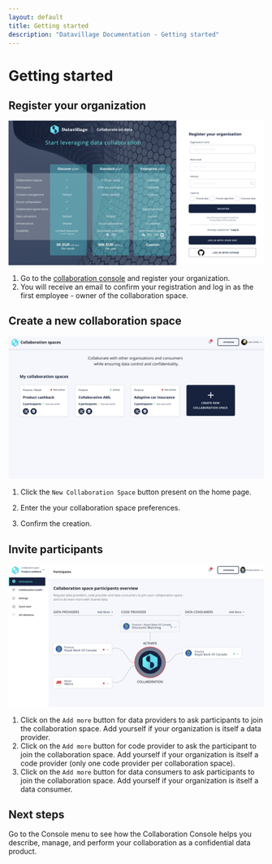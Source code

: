 ```yaml
---
layout: default
title: Getting started
description: "Datavillage Documentation - Getting started"
---
```

# Getting started

## Register your organization
![](assets/images/client-registration.png)
1. Go to the [collaboration console](https://www.datavillage.me/console) and register your organization.
2. You will receive an email to confirm your registration and log in as the first employee - owner of the collaboration space.

## Create a new collaboration space
![](assets/images/collaboration-space-creation.png)

1. Click the `New Collaboration Space` button present on the home page. 

2. Enter the your collaboration space preferences.

2. Confirm the creation.

## Invite participants
![](assets/images/collaboration-space-participants.png)
1. Click on the `Add more` button for data providers to ask participants to join the collaboration space. Add yourself if your organization is itself a data provider.
2. Click on the `Add more` button for code provider to ask the participant to join the collaboration space. Add yourself if your organization is itself a code provider (only one code provider per collaboration space).
3. Click on the `Add more` button for data consumers to ask participants to join the collaboration space. Add yourself if your organization is itself a data consumer.

## Next steps
Go to the Console menu to see how the Collaboration Console helps you describe, manage, and perform your collaboration as a confidential data product.

